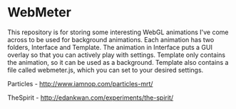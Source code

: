 # WebMeter

This repository is for storing some interesting WebGL animations I've come across to be used for background animations. Each animation has two folders, Interface and Template. The animation in Interface puts a GUI overlay so that you can actively play with settings. Template only contains the animation, so it can be used as a background. Template also contains a file called webmeter.js, which you can set to your desired settings.

Particles - http://www.iamnop.com/particles-mrt/

TheSpirit - http://edankwan.com/experiments/the-spirit/
